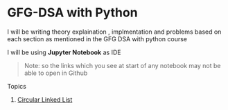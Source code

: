 # GFG-DSA with Python

I will be writing theory explaination , implmentation and problems based on each section as mentioned in the GFG DSA with python course

I will be using **Jupyter Notebook** as IDE

> Note:  so the links which you see at start of any notebook may not be able to open in Github 

Topics 

1. [Circular Linked List](https://github.com/ChandrashekharRobbi/GFG-DSA/blob/main/Circular%20Linked%20List.ipynb)
